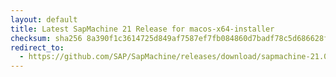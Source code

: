 ```yaml
---
layout: default
title: Latest SapMachine 21 Release for macos-x64-installer
checksum: sha256 8a390f1c3614725d849af7587ef7fb084860d7badf78c5d686628f0c47ad527d
redirect_to:
  - https://github.com/SAP/SapMachine/releases/download/sapmachine-21.0.8/sapmachine-jdk-21.0.8_macos-x64_bin.dmg
---
```

